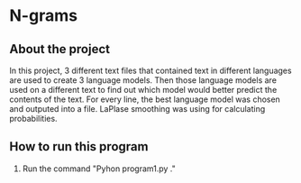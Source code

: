 # N-grams

## About the project
In this project, 3 different text files that contained text in different languages are used to create 3 language models. Then those language models are used on a different text to find out which model would better predict the contents of the text. For every line, the best language model was chosen and outputed into a file. LaPlase smoothing was using for calculating probabilities. 

## How to run this program
1. Run the command "Pyhon program1.py ."
